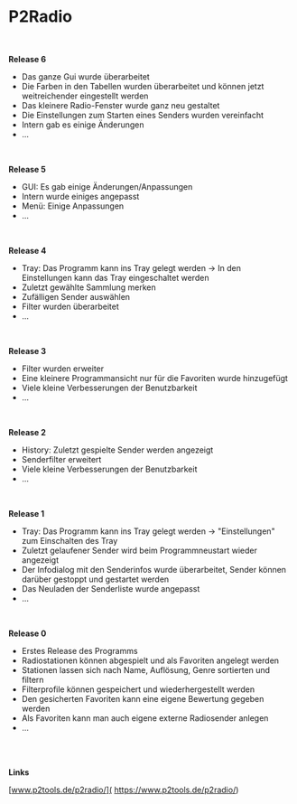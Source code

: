 # P2Radio

<br />

**Release 6**

* Das ganze Gui wurde überarbeitet
* Die Farben in den Tabellen wurden überarbeitet und können jetzt weitreichender eingestellt werden
* Das kleinere Radio-Fenster wurde ganz neu gestaltet
* Die Einstellungen zum Starten eines Senders wurden vereinfacht
* Intern gab es einige Änderungen
* ...

<br />

**Release 5**

* GUI: Es gab einige Änderungen/Anpassungen
* Intern wurde einiges angepasst
* Menü: Einige Anpassungen
* ...

<br />


**Release 4**

* Tray: Das Programm kann ins Tray gelegt werden -> In den Einstellungen kann das Tray eingeschaltet werden
* Zuletzt gewählte Sammlung merken
* Zufälligen Sender auswählen
* Filter wurden überarbeitet
* ...

<br />


**Release 3**

* Filter wurden erweiter
* Eine kleinere Programmansicht nur für die Favoriten wurde hinzugefügt
* Viele kleine Verbesserungen der Benutzbarkeit
* …

<br />


**Release 2**

* History: Zuletzt gespielte Sender werden angezeigt
* Senderfilter erweitert
* Viele kleine Verbesserungen der Benutzbarkeit
* ...

<br />


**Release 1**

* Tray: Das Programm kann ins Tray gelegt werden -> "Einstellungen" zum Einschalten des Tray
* Zuletzt gelaufener Sender wird beim Programmneustart wieder angezeigt
* Der Infodialog mit den Senderinfos wurde überarbeitet, Sender können darüber gestoppt und gestartet werden
* Das Neuladen der Senderliste wurde angepasst
* ...

<br />

**Release 0**

* Erstes Release des Programms
* Radiostationen können abgespielt und als Favoriten angelegt werden
* Stationen lassen sich nach Name, Auflösung, Genre sortierten und filtern
* Filterprofile können gespeichert und wiederhergestellt werden
* Den gesicherten Favoriten kann eine eigene Bewertung gegeben werden
* Als Favoriten kann man auch eigene externe Radiosender anlegen
* ...

<br />
<br />

**Links**

[www.p2tools.de/p2radio/]( https://www.p2tools.de/p2radio/)
